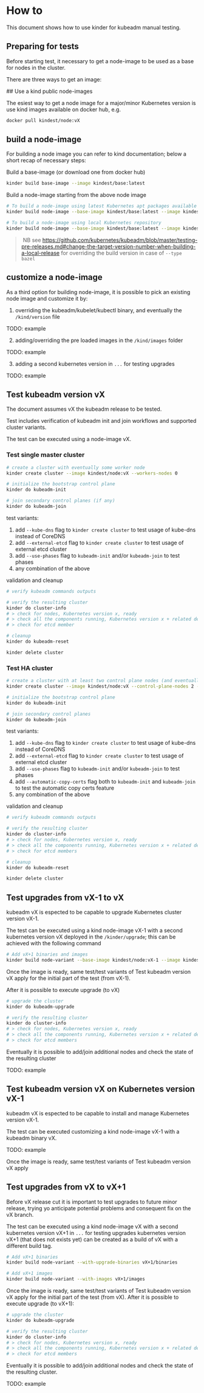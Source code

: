 # How to

This document shows how to use kinder for kubeadm manual testing.

## Preparing for tests

Before starting test, it necessary to get a node-image to be used as a base for nodes in the cluster.

There are three ways to get an image:

## Use a kind public node-images

The esiest way to get a node image for a major/minor Kubernetes version is use kind images available on docker hub, e.g.

```bash
docker pull kindest/node:vX
```

## build a node-image

For building a node image you can refer to kind documentation; below a short recap of necessary steps:

Build a base-image (or download one from docker hub)
```bash
kinder build base-image --image kindest/base:latest
```

Build a node-image starting from the above node image
```bash
# To build a node-image using latest Kubernetes apt packages available
kinder build node-image --base-image kindest/base:latest --image kindest/node:vX --type apt

# To build a node-image using local Kubernetes repository
kinder build node-image --base-image kindest/base:latest --image kindest/node:vX --type bazel
```

>  NB see https://github.com/kubernetes/kubeadm/blob/master/testing-pre-releases.md#change-the-target-version-number-when-building-a-local-release for overriding the build version in case of `--type bazel`

## customize a node-image

As a third option for building node-image, it is possible to pick an existing node image and customize it by:

1. overriding the kubeadm/kubelet/kubectl binary, and eventually the `/kind/version` file

TODO: example

2. adding/overriding the pre loaded images in the `/kind/images` folder

TODO: example

3. adding a second kubernetes version in `...` for testing upgrades

TODO: example

## Test kubeadm version vX

The document assumes vX the kubeadm release to be tested.

Test includes verification of kubeadm init and join workflows and supported cluster variants.

The test can be executed using a node-image vX.

### Test single master cluster

```bash
# create a cluster with eventually some worker node
kinder create cluster --image kindest/node:vX --workers-nodes 0

# initialize the bootstrap control plane
kinder do kubeadm-init

# join secondary control planes (if any)
kinder do kubeadm-join
```

test variants:

1. add `--kube-dns` flag to `kinder create cluster` to test usage of kube-dns instead of CoreDNS
2. add `--external-etcd` flag to `kinder create cluster` to test usage of external etcd cluster
3. add `--use-phases` flag to `kubeadm-init` and/or `kubeadm-join` to test phases
4. any combination of the above

validation and cleanup

```bash
# verify kubeadm commands outputs

# verify the resulting cluster
kinder do cluster-info
# > check for nodes, Kubernetes version x, ready
# > check all the components running, Kubernetes version x + related dependencies
# > check for etcd member

# cleanup
kinder do kubeadm-reset

kinder delete cluster
```

### Test HA cluster

```bash
# create a cluster with at least two control plane nodes (and eventually some worker node)
kinder create cluster --image kindest/node:vX --control-plane-nodes 2 --workers-nodes 0

# initialize the bootstrap control plane
kinder do kubeadm-init

# join secondary control planes
kinder do kubeadm-join
```

test variants:

1. add `--kube-dns` flag to `kinder create cluster` to test usage of kube-dns instead of CoreDNS
2. add `--external-etcd` flag to `kinder create cluster` to test usage of external etcd cluster
3. add `--use-phases` flag to `kubeadm-init` and/or `kubeadm-join` to test phases
4. add `--automatic-copy-certs` flag both to `kubeadm-init` and `kubeadm-join` to test the automatic copy certs feature
4. any combination of the above

validation and cleanup

```bash
# verify kubeadm commands outputs

# verify the resulting cluster
kinder do cluster-info
# > check for nodes, Kubernetes version x, ready
# > check all the components running, Kubernetes version x + related dependencies
# > check for etcd members

# cleanup
kinder do kubeadm-reset

kinder delete cluster
```

## Test upgrades from vX-1 to vX

kubeadm vX is espected to be capable to upgrade Kubernetes cluster version vX-1.

The test can be executed using a kind node-image vX-1 with a second kubernetes version vX deployed in the `/kinder/upgrade`; this can be achieved with the following command

```bash
# Add vX+1 binaries and images
kinder build node-variant --base-image kindest/node:vX-1 --image kindest/node:vX-1toX --with-upgrade-binaries $working_dir/packages/vX/binaries --with-images $working_dir/packages/vX/images
```

Once the image is ready, same test/test variants of Test kubeadm version vX apply for the initial part of the test (from vX-1). 


After it is possible to execute upgrade (to vX)


```bash
# upgrade the cluster
kinder do kubeadm-upgrade

# verify the resulting cluster
kinder do cluster-info
# > check for nodes, Kubernetes version x, ready
# > check all the components running, Kubernetes version x + related dependencies
# > check for etcd members
```

Eventually it is possible to add/join additional nodes and check the state of the resulting cluster

TODO: example

## Test kubeadm version vX on Kubernetes version vX-1

kubeadm vX is espected to be capable to install and manage Kubernetes version vX-1.

The test can be executed customizing a kind node-image vX-1 with a kubeadm binary vX.

TODO: example

Once the image is ready, same test/test variants of Test kubeadm version vX apply

## Test upgrades from vX to vX+1

Before vX release cut it is important to test upgrades to future minor release, trying yo anticipate potential problems
and consequent fix on the vX branch.

The test can be executed using a kind node-image vX with a second kubernetes version vX+1 in `...` for testing upgrades
kubernetes version vX+1 (that does not exists yet) can be created as a build of vX with a different build tag.

```bash
# Add vX+1 binaries
kinder build node-variant --with-upgrade-binaries vX+1/binaries

# Add vX+1 images
kinder build node-variant --with-images vX+1/images
```

Once the image is ready, same test/test variants of Test kubeadm version vX apply for the initial part of the test (from vX). After it is possible to execute upgrade (to vX+1):


```bash
# upgrade the cluster
kinder do kubeadm-upgrade

# verify the resulting cluster
kinder do cluster-info
# > check for nodes, Kubernetes version x, ready
# > check all the components running, Kubernetes version x + related dependencies
# > check for etcd members
```

Eventually it is possible to add/join additional nodes and check the state of the resulting cluster.

TODO: example